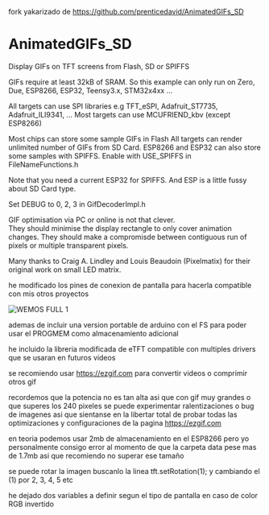 fork yakarizado de https://github.com/prenticedavid/AnimatedGIFs_SD

# AnimatedGIFs_SD
Display GIFs on TFT screens from Flash, SD or SPIFFS 

GIFs require at least 32kB of SRAM.   So this example can only run on Zero, Due, ESP8266, ESP32, Teensy3.x, STM32x4xx ...

All targets can use SPI libraries e.g TFT_eSPI, Adafruit_ST7735, Adafruit_ILI9341, ...
Most targets can use MCUFRIEND_kbv (except ESP8266)

Most chips can store some sample GIFs in Flash
All targets can render unlimited number of GIFs from SD  Card.
ESP8266 and ESP32 can also store some samples with SPIFFS.  Enable with USE_SPIFFS in FileNameFunctions.h

Note that you need a current ESP32 for SPIFFS.   And ESP is a little fussy about SD Card type.

Set DEBUG to 0, 2, 3 in GifDecoderImpl.h  

GIF optimisation via PC or online is not that clever.   
They should minimise the display rectangle to only cover animation changes.
They should make a compromisde between contiguous run of pixels or multiple transparent pixels.

Many thanks to Craig A. Lindley and Louis Beaudoin (Pixelmatix) for their original work on small LED matrix.

he modificado los pines de conexion de pantalla para hacerla compatible con mis otros proyectos

![WEMOS FULL 1](https://user-images.githubusercontent.com/22075544/162288708-423066c5-3a7a-49df-9e68-abba32e27a41.jpg)

ademas de incluir una version portable de arduino con el FS para poder usar el PROGMEM como almacenamiento adicional

he incluido la libreria modificada de eTFT compatible con multiples drivers que se usaran en futuros videos

se recomiendo usar https://ezgif.com para convertir videos o comprimir otros gif

recordemos que la potencia no es tan alta asi que con gif muy grandes o que superes los 240 pixeles se puede experimentar ralentizaciones o bug de imagenes asi que sientanse en la libertar total de probar todas las optimizaciones y configuraciones de la pagina https://ezgif.com

en teoria podemos usar 2mb de almacenamiento en el ESP8266 pero yo personalmente consigo error al momento de que la carpeta data pese mas de 1.7mb asi que recomiendo no superar ese tamaño

se puede rotar la imagen buscanlo la linea  tft.setRotation(1); y cambiando el (1) por 2, 3, 4, 5 etc

he dejado dos variables a definir segun el tipo de pantalla en caso de color RGB invertido

